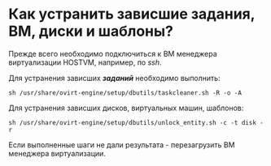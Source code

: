 # Как устранить зависшие задания, ВМ, диски и шаблоны?

Прежде всего необходимо подключиться к ВМ менеджера виртуализации HOSTVM, например, по _ssh_.

Для устранения зависших _**заданий**_ необходимо выполнить:

`sh /usr/share/ovirt-engine/setup/dbutils/taskcleaner.sh -R -o -A`

Для устранения зависших дисков, виртуальных машин, шаблонов:

`sh /usr/share/ovirt-engine/setup/dbutils/unlock_entity.sh -c -t disk -r`

Если выполненные шаги не дали результата - перезагрузить ВМ менеджера виртуализации.
